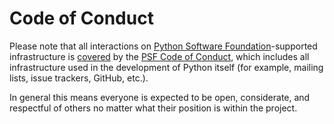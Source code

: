 Code of Conduct
===============

Please note that all interactions on
[Python Software Foundation](https://www.python.org/psf-landing/)-supported
infrastructure is [covered](https://www.python.org/psf/records/board/minutes/2014-01-06/#management-of-the-psfs-web-properties)
by the [PSF Code of Conduct](https://www.python.org/psf/conduct/),
which includes all infrastructure used in the development of Python itself
(for example, mailing lists, issue trackers, GitHub, etc.).

In general this means everyone is expected to be open, considerate, and
respectful of others no matter what their position is within the project.
